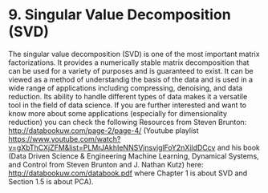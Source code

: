 # 9. Singular Value Decomposition (SVD) 

The singular value decomposition (SVD) is one of the most important matrix factorizations. It provides a numerically stable matrix decomposition that can be used for a variety of purposes and is guaranteed to exist. It can be viewed as a method of understandig the basis of the data and is used in a wide range of applications including compressing, denoising, and data reduction. Its ability to handle different types of data makes it a versatile tool in the field of data science. If you are further interested and want to know more about some applications (especially for dimensionality reduction) you can check the following Resources from Steven Brunton: http://databookuw.com/page-2/page-4/ (Youtube playlist https://www.youtube.com/watch?v=gXbThCXjZFM&list=PLMrJAkhIeNNSVjnsviglFoY2nXildDCcv and his book (Data Driven Science & Engineering Machine Learning, Dynamical Systems, and Control from Steven Brunton and J. Nathan Kutz) here: http://databookuw.com/databook.pdf where Chapter 1 is about SVD and Section 1.5 is about PCA). 

